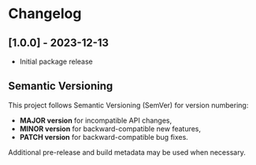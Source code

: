# Changelog

## [1.0.0] - 2023-12-13

- Initial package release

## Semantic Versioning

This project follows Semantic Versioning (SemVer) for version numbering:

- **MAJOR version** for incompatible API changes,
- **MINOR version** for backward-compatible new features,
- **PATCH version** for backward-compatible bug fixes.

Additional pre-release and build metadata may be used when necessary.


